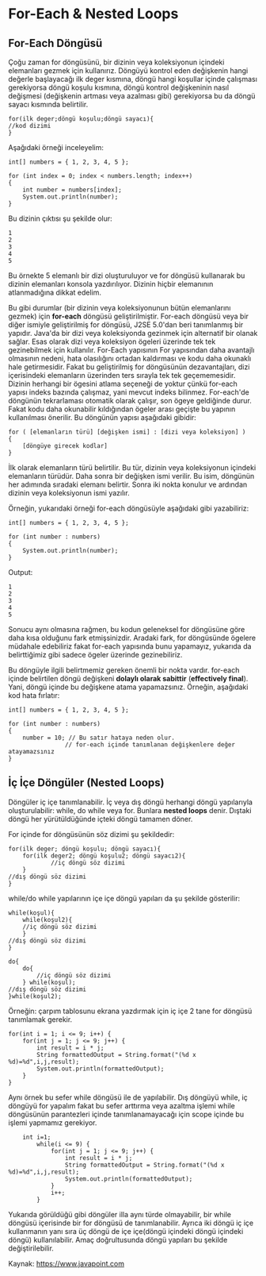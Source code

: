 # For-Each & Nested Loops

## For-Each Döngüsü

Çoğu zaman for döngüsünü, bir dizinin veya koleksiyonun içindeki elemanları gezmek için kullanırız. Döngüyü kontrol eden değişkenin hangi değerle başlayacağı ilk deger kısmına, döngü hangi koşullar içinde çalışması gerekiyorsa döngü koşulu kısmına, döngü kontrol değişkeninin nasıl değişmesi (değişkenin artması veya azalması gibi) gerekiyorsa bu da döngü sayacı kısmında belirtilir.  

```
for(ilk deger;döngü koşulu;döngü sayacı){
//kod dizimi
}
```

Aşağıdaki örneği inceleyelim:

```
int[] numbers = { 1, 2, 3, 4, 5 };

for (int index = 0; index < numbers.length; index++)
{
	int number = numbers[index];
	System.out.println(number);
}
```

Bu dizinin çıktısı şu şekilde olur:

```
1
2
3
4
5
```

Bu örnekte 5 elemanlı bir dizi oluşturuluyor ve for döngüsü kullanarak bu dizinin elemanları konsola yazdırılıyor. Dizinin hiçbir elemanının atlanmadığına dikkat edelim.

Bu gibi durumlar (bir dizinin veya koleksiyonunun bütün elemanlarını gezmek) için **for-each** döngüsü geliştirilmiştir. For-each döngüsü veya bir diğer ismiyle geliştirilmiş for döngüsü, J2SE 5.0'dan beri tanımlanmış bir yapıdır. Java'da bir dizi veya koleksiyonda gezinmek için alternatif bir olanak sağlar. Esas olarak dizi veya koleksiyon ögeleri üzerinde tek tek gezinebilmek için kullanılır. For-Each yapısının For yapısından daha avantajlı olmasının nedeni, hata olasılığını ortadan kaldırması ve kodu daha okunaklı hale getirmesidir. Fakat bu geliştirilmiş for döngüsünün dezavantajları, dizi içerisindeki elemanların üzerinden ters sırayla tek tek geçememesidir. Dizinin herhangi bir ögesini atlama seçeneği de yoktur çünkü for-each yapısı indeks bazında çalışmaz, yani mevcut indeks bilinmez. For-each'de döngünün tekrarlaması otomatik olarak çalışır, son ögeye geldiğinde durur. Fakat kodu daha okunabilir kıldığından ögeler arası geçişte bu yapının kullanılması önerilir. Bu döngünün yapısı aşağıdaki gibidir:

```
for ( [elemanların türü] [değişken ismi] : [dizi veya koleksiyon] )
{
	[döngüye girecek kodlar]
}
```

İlk olarak elemanların türü belirtilir. Bu tür, dizinin veya koleksiyonun içindeki elemanların türüdür. Daha sonra bir değişken ismi verilir. Bu isim, döngünün her adımında sıradaki elemanı belirtir. Sonra iki nokta konulur ve ardından dizinin veya koleksiyonun ismi yazılır.

Örneğin, yukarıdaki örneği for-each döngüsüyle aşağıdaki gibi yazabiliriz:

```
int[] numbers = { 1, 2, 3, 4, 5 };

for (int number : numbers)
{
	System.out.println(number);
}
```

Output:

```
1
2
3
4
5
```

Sonucu aynı olmasına rağmen, bu kodun geleneksel for döngüsüne göre daha kısa olduğunu fark etmişsinizdir. Aradaki fark, for döngüsünde ögelere müdahale edebiliriz fakat for-each yapısında bunu yapamayız, yukarıda da belirttiğimiz gibi sadece ögeler üzerinde gezinebiliriz. 

Bu döngüyle ilgili belirtmemiz gereken önemli bir nokta vardır. for-each içinde belirtilen döngü değişkeni **dolaylı olarak sabittir** (**effectively final**). Yani, döngü içinde bu değişkene atama yapamazsınız. Örneğin, aşağıdaki kod hata fırlatır:

```
int[] numbers = { 1, 2, 3, 4, 5 };

for (int number : numbers)
{
	number = 10; // Bu satır hataya neden olur.
				// for-each içinde tanımlanan değişkenlere değer atayamazsınız
}
```

## İç İçe Döngüler (Nested Loops)

Döngüler iç içe tanımlanabilir. İç veya dış döngü herhangi döngü yapılarıyla oluşturulabilir: while, do while veya for. Bunlara **nested loops** denir. Dıştaki döngü her yürütüldüğünde içteki döngü tamamen döner. 

For içinde for döngüsünün söz dizimi şu şekildedir:

```
for(ilk deger; döngü koşulu; döngü sayacı){
	for(ilk deger2; döngü koşulu2; döngü sayacı2){
			//iç döngü söz dizimi
	}
//dış döngü söz dizimi
}
```

while/do while yapılarının içe içe döngü yapıları da şu şekilde gösterilir:

```
while(koşul){
	while(koşul2){
	//iç döngü söz dizimi
	}
//dış döngü söz dizimi
}
```

```
do{
	do{
		//iç döngü söz dizimi
	} while(koşul);
//dış döngü söz dizimi
}while(koşul2);
```

Örneğin: çarpım tablosunu ekrana yazdırmak için iç içe 2 tane for döngüsü tanımlamak gerekir.

```
for(int i = 1; i <= 9; i++) {
	for(int j = 1; j <= 9; j++) {
		int result = i * j;
		String formattedOutput = String.format("(%d x %d)=%d",i,j,result);
		System.out.println(formattedOutput);
	}
}
```

Aynı örnek bu sefer while döngüsü ile de yapılabilir. Dış döngüyü while, iç döngüyü for yapalım fakat bu sefer arttırma veya azaltma işlemi while döngüsünün parantezleri içinde tanımlanamayacağı için scope içinde bu işlemi yapmamız gerekiyor. 

```
	int i=1;
        while(i <= 9) {
            for(int j = 1; j <= 9; j++) {
                int result = i * j;
                String formattedOutput = String.format("(%d x %d)=%d",i,j,result);
                System.out.println(formattedOutput);
            }
            i++;
        }
```

Yukarıda görüldüğü gibi döngüler illa aynı türde olmayabilir, bir while döngüsü içerisinde bir for döngüsü de tanımlanabilir. Ayrıca iki döngü iç içe kullanmanın yanı sıra üç döngü de içe içe(döngü içindeki döngü içindeki döngü) kullanılabilir. Amaç doğrultusunda döngü yapıları bu şekilde değiştirilebilir. 

Kaynak: https://www.javapoint.com
